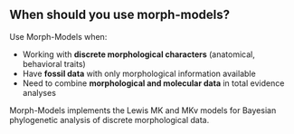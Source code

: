 ## When should you use morph-models?

Use Morph-Models when:
- Working with **discrete morphological characters** (anatomical, behavioral traits)
- Have **fossil data** with only morphological information available
- Need to combine **morphological and molecular data** in total evidence analyses

Morph-Models implements the Lewis MK and MKv models for Bayesian phylogenetic analysis of discrete morphological data.
